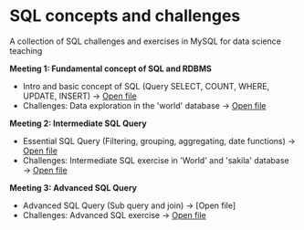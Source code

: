 # **SQL concepts and challenges**
A collection of SQL challenges and exercises in MySQL for data science teaching

**Meeting 1: Fundamental concept of SQL and RDBMS**
* Intro and basic concept of SQL (Query SELECT, COUNT, WHERE, UPDATE, INSERT) → [Open file](https://github.com/harishmuh/SQL_challenges/blob/main/Intro%20to%20SQL%20in%20MYSQL.sql)
* Challenges: Data exploration in the 'world' database → [Open file](https://github.com/harishmuh/SQL_challenges/blob/main/world%20database_SQL%20data%20exploration.md)

**Meeting 2: Intermediate SQL Query**
* Essential SQL Query (Filtering, grouping, aggregating, date functions) → [Open file](https://github.com/harishmuh/SQL_challenges/blob/main/Essential%20SQL%20-%20filtering%20-%20grouping%20%20-%20aggregating%20-%20date%20functions.sql)
* Challenges: Intermediate SQL exercise in 'World' and 'sakila' database → [Open file](https://github.com/harishmuh/SQL_challenges/blob/main/Intermediate%20SQL_exercise.md)

**Meeting 3: Advanced SQL Query**
* Advanced SQL Query (Sub query and join) → [Open file]
* Challenges: Advanced SQL exercise → [Open file](https://github.com/harishmuh/SQL_challenges/blob/main/advanced%20query%20-%20join%20and%20subquery%20-%20exercise.md)
